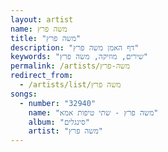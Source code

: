 ```yaml
---
layout: artist
name: משה פרץ
title: "משה פרץ"
description: "דף האמן משה פרץ"
keywords: "שירים, מוזיקה, משה פרץ"
permalink: /artists/משה-פרץ
redirect_from:
  - /artists/list/משה פרץ
songs:
  - number: "32940"
    name: "משה פרץ - שתי טיפות אמא"
    album: "סינגלים"
    artist: "משה פרץ"
---
```


